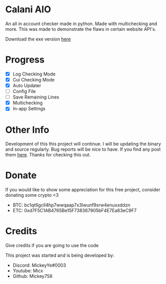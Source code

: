 # Calani AIO
An all in account checker made in python. Made with multichecking and more. This was made to demonstrate the flaws in certain website API's.

Download the exe version [here](https://github.com/Mickey758/Calani-AIO/releases)

# Progress
- [x] Log Checking Mode
- [x] Cui Checking Mode
- [x] Auto Updater
- [ ] Config File
- [ ] Save Remaining Lines
- [x] Multichecking
- [x] In-app Settings

# Other Info
Development of this this project will continue. I will be updating the binary and source regularly. Bug reports will be nice to have. If you find any post them [here](https://github.com/Mickey758/Calani-AIO/issues/new). Thanks for checking this out.

# Donate
If you would like to show some appreciation for this free project, consider donating some crypto <3

- BTC: bc1qt6gcll4hp7wwqaap7x3lwunf9srw4enuxxddzn
- ETC: 0xd7F5C1AB4765Be15F738367905bF4E7Ea83eC9F7

# Credits
Give credits if you are going to use the code

This project was started and is being developed by:
- Discord: MickeyYe#0003
- Youtube: Micx
- Github: Mickey758
